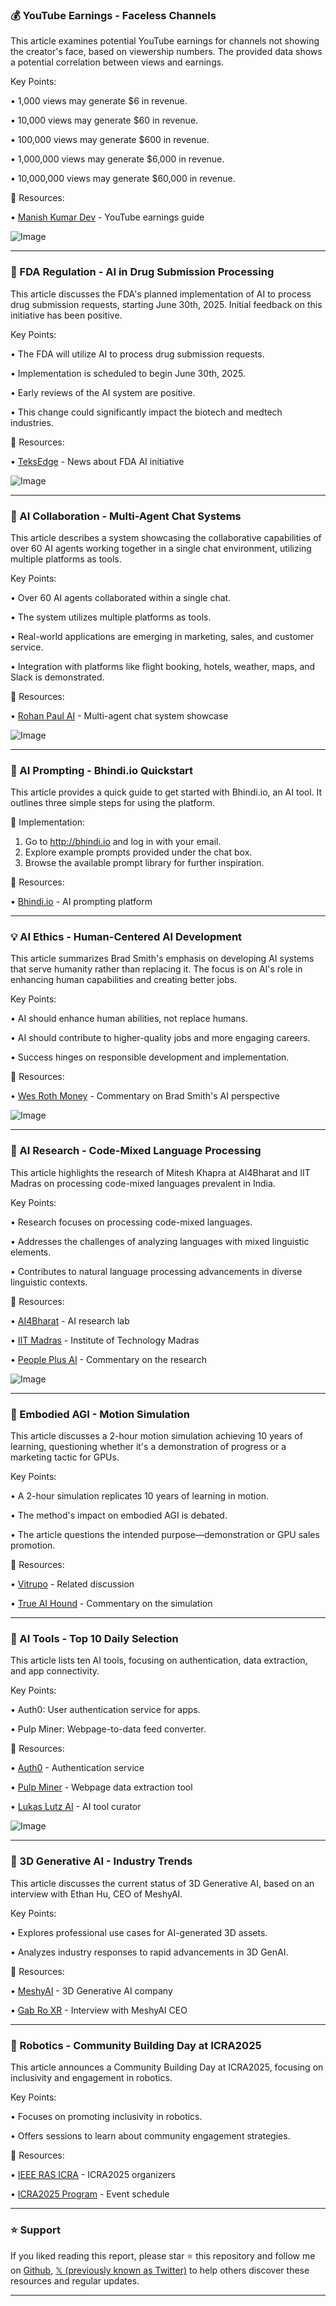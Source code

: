 ### 💰 YouTube Earnings - Faceless Channels

This article examines potential YouTube earnings for channels not showing the creator's face, based on viewership numbers.  The provided data shows a potential correlation between views and earnings.

Key Points:

• 1,000 views may generate $6 in revenue.


• 10,000 views may generate $60 in revenue.


• 100,000 views may generate $600 in revenue.


• 1,000,000 views may generate $6,000 in revenue.


• 10,000,000 views may generate $60,000 in revenue.


🔗 Resources:

• [Manish Kumar Dev](https://x.com/manishkumar_dev) - YouTube earnings guide


![Image](https://pbs.twimg.com/amplify_video_thumb/1920771547633250304/img/Qok47AeO-mNEtilE.jpg)


---

### 🤖 FDA Regulation - AI in Drug Submission Processing

This article discusses the FDA's planned implementation of AI to process drug submission requests, starting June 30th, 2025.  Initial feedback on this initiative has been positive.

Key Points:

• The FDA will utilize AI to process drug submission requests.


• Implementation is scheduled to begin June 30th, 2025.


• Early reviews of the AI system are positive.


• This change could significantly impact the biotech and medtech industries.


🔗 Resources:

• [TeksEdge](https://x.com/TeksEdge) - News about FDA AI initiative


![Image](https://pbs.twimg.com/media/GqhL2EfbcAATDtu?format=jpg&name=small)


---

### 🤖 AI Collaboration - Multi-Agent Chat Systems

This article describes a system showcasing the collaborative capabilities of over 60 AI agents working together in a single chat environment, utilizing multiple platforms as tools.

Key Points:

• Over 60 AI agents collaborated within a single chat.


• The system utilizes multiple platforms as tools.


• Real-world applications are emerging in marketing, sales, and customer service.


• Integration with platforms like flight booking, hotels, weather, maps, and Slack is demonstrated.


🔗 Resources:

• [Rohan Paul AI](https://x.com/rohanpaul_ai) - Multi-agent chat system showcase


![Image](https://pbs.twimg.com/media/GqhGplEX0AENwEp?format=png&name=small)


---

### 🚀 AI Prompting - Bhindi.io Quickstart

This article provides a quick guide to get started with Bhindi.io, an AI tool. It outlines three simple steps for using the platform.

🚀 Implementation:

1. Go to http://bhindi.io and log in with your email.
2. Explore example prompts provided under the chat box.
3. Browse the available prompt library for further inspiration.


🔗 Resources:

• [Bhindi.io](https://t.co/COMiSQ7rpK) - AI prompting platform


---

### 💡 AI Ethics - Human-Centered AI Development

This article summarizes Brad Smith's emphasis on developing AI systems that serve humanity rather than replacing it.  The focus is on AI's role in enhancing human capabilities and creating better jobs.

Key Points:

• AI should enhance human abilities, not replace humans.


• AI should contribute to higher-quality jobs and more engaging careers.


• Success hinges on responsible development and implementation.



🔗 Resources:

• [Wes Roth Money](https://x.com/WesRothMoney) - Commentary on Brad Smith's AI perspective


![Image](https://pbs.twimg.com/amplify_video_thumb/1920866271693844480/img/amZ0C09on2TZkXCe.jpg)


---

### 🤖 AI Research - Code-Mixed Language Processing

This article highlights the research of Mitesh Khapra at AI4Bharat and IIT Madras on processing code-mixed languages prevalent in India.

Key Points:

• Research focuses on processing code-mixed languages.


• Addresses the challenges of analyzing languages with mixed linguistic elements.


• Contributes to natural language processing advancements in diverse linguistic contexts.


🔗 Resources:

• [AI4Bharat](https://x.com/ai4bharat) - AI research lab


• [IIT Madras](https://x.com/iitmadras) - Institute of Technology Madras


• [People Plus AI](https://x.com/PeoplePlusAI) - Commentary on the research


![Image](https://pbs.twimg.com/amplify_video_thumb/1920863006902120448/img/Aa_eEwZSRmF3IJxR.jpg)


---

### 🤖 Embodied AGI - Motion Simulation

This article discusses a 2-hour motion simulation achieving 10 years of learning, questioning whether it's a demonstration of progress or a marketing tactic for GPUs.

Key Points:

• A 2-hour simulation replicates 10 years of learning in motion.


• The method's impact on embodied AGI is debated.


• The article questions the intended purpose—demonstration or GPU sales promotion.


🔗 Resources:

• [Vitrupo](https://x.com/vitrupo/status/1920829641386016787) - Related discussion


• [True AI Hound](https://x.com/TrueAIHound) - Commentary on the simulation


---

### 🚀 AI Tools - Top 10 Daily Selection

This article lists ten AI tools, focusing on authentication, data extraction, and app connectivity.

Key Points:

• Auth0: User authentication service for apps.


• Pulp Miner: Webpage-to-data feed converter.



🔗 Resources:

• [Auth0](https://x.com/auth0) - Authentication service


• [Pulp Miner](https://x.com/pulp_miner) - Webpage data extraction tool


• [Lukas Lutz AI](https://x.com/lukaslutzAI) - AI tool curator



![Image](https://pbs.twimg.com/media/GqhBFIhXMAAA1I5?format=jpg&name=small)


---

### 🤖 3D Generative AI - Industry Trends

This article discusses the current status of 3D Generative AI, based on an interview with Ethan Hu, CEO of MeshyAI.

Key Points:

• Explores professional use cases for AI-generated 3D assets.


• Analyzes industry responses to rapid advancements in 3D GenAI.



🔗 Resources:

• [MeshyAI](https://x.com/MeshyAI) - 3D Generative AI company


• [Gab Ro XR](https://x.com/GabRoXR) - Interview with MeshyAI CEO


---

### 🤖 Robotics - Community Building Day at ICRA2025

This article announces a Community Building Day at ICRA2025, focusing on inclusivity and engagement in robotics.

Key Points:

• Focuses on promoting inclusivity in robotics.


• Offers sessions to learn about community engagement strategies.



🔗 Resources:

• [IEEE RAS ICRA](https://x.com/ieee_ras_icra) - ICRA2025 organizers


• [ICRA2025 Program](https://t.co/gLnpqojdOb) - Event schedule


---

### ⭐️ Support

If you liked reading this report, please star ⭐️ this repository and follow me on [Github](https://github.com/Drix10), [𝕏 (previously known as Twitter)](https://x.com/DRIX_10_) to help others discover these resources and regular updates.

---